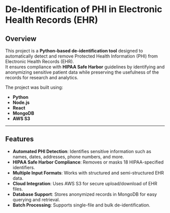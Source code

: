 # De-Identification of PHI in Electronic Health Records (EHR)

## Overview
This project is a **Python-based de-identification tool** designed to automatically detect and remove Protected Health Information (PHI) from Electronic Health Records (EHR).  
It ensures compliance with **HIPAA Safe Harbor** guidelines by identifying and anonymizing sensitive patient data while preserving the usefulness of the records for research and analytics.

The project was built using:
- **Python**
- **Node.js**
- **React**
- **MongoDB**
- **AWS S3** 

---

## Features
- **Automated PHI Detection**: Identifies sensitive information such as names, dates, addresses, phone numbers, and more.
- **HIPAA Safe Harbor Compliance**: Removes or masks 18 HIPAA-specified identifiers.
- **Multiple Input Formats**: Works with structured and semi-structured EHR data.
- **Cloud Integration**: Uses AWS S3 for secure upload/download of EHR files.
- **Database Support**: Stores anonymized records in MongoDB for easy querying and retrieval.
- **Batch Processing**: Supports single-file and bulk de-identification.

